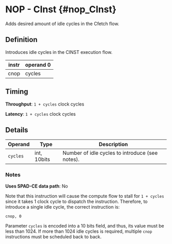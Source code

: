 # NOP - CInst {#nop_CInst}

Adds desired amount of idle cycles in the Cfetch flow.

## Definition

Introduces idle cycles in the CINST execution flow.

| instr | operand 0 |
|-|-|
| cnop | cycles |

## Timing

**Throughput**: `1 + cycles` clock cycles

**Latency**: `1 + cycles` clock cycles

## Details

| Operand | Type | Description |
|-|-|-|
| `cycles` | int, 10bits | Number of idle cycles to introduce (see notes). |

### Notes

**Uses SPAD-CE data path**: No

Note that this instruction will cause the compute flow to stall for `1 + cycles` since it takes 1 clock cycle to dispatch the instruction. Therefore, to introduce a single idle cycle, the correct instruction is:

```
cnop, 0
```

Parameter `cycles` is encoded into a 10 bits field, and thus, its value must be less than 1024. If more than 1024 idle cycles is required, multiple `cnop` instructions must be scheduled back to back.
